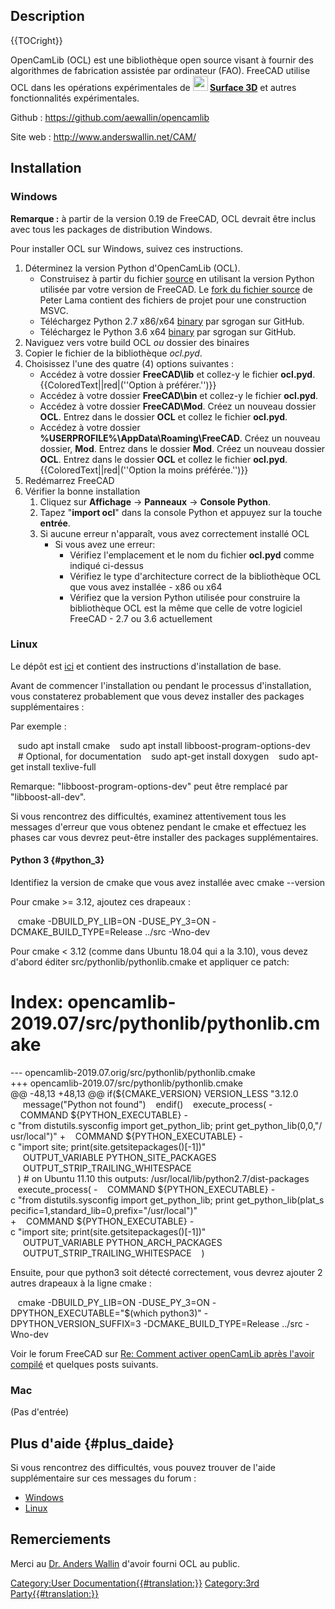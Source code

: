 

## Description


{{TOCright}}

OpenCamLib (OCL) est une bibliothèque open source visant à fournir des algorithmes de fabrication assistée par ordinateur (FAO). FreeCAD utilise OCL dans les opérations expérimentales de **<img src="images/Path_3DSurface.svg" width=24px> [Surface 3D](Path_3DSurface/fr.md)** et autres fonctionnalités expérimentales.

Github : <https://github.com/aewallin/opencamlib>

Site web : <http://www.anderswallin.net/CAM/>

## Installation

### Windows

**Remarque :** à partir de la version 0.19 de FreeCAD, OCL devrait être inclus avec tous les packages de distribution Windows.

Pour installer OCL sur Windows, suivez ces instructions.

1.  Déterminez la version Python d\'OpenCamLib (OCL).
    -   Construisez à partir du fichier [source](https://github.com/aewallin/opencamlib) en utilisant la version Python utilisée par votre version de FreeCAD. Le [fork du fichier source](https://github.com/peterlama/opencamlib) de Peter Lama contient des fichiers de projet pour une construction MSVC.
    -   Téléchargez Python 2.7 x86/x64 [binary](https://github.com/sgrogan/opencamlib/releases) par sgrogan sur GitHub.
    -   Téléchargez le Python 3.6 x64 [binary](https://github.com/sgrogan/opencamlib/releases) par sgrogan sur GitHub.
2.  Naviguez vers votre build OCL *ou* dossier des binaires
3.  Copier le fichier de la bibliothèque *ocl.pyd*.
4.  Choisissez l\'une des quatre (4) options suivantes :
    -   Accédez à votre dossier **FreeCAD\\lib** et collez-y le fichier **ocl.pyd**. {{ColoredText||red|(''Option à préférer.'')}}
    -   Accédez à votre dossier **FreeCAD\\bin** et collez-y le fichier **ocl.pyd**.
    -   Accédez à votre dossier **FreeCAD\\Mod**. Créez un nouveau dossier **OCL**. Entrez dans le dossier **OCL** et collez le fichier **ocl.pyd**.
    -   Accédez à votre dossier **%USERPROFILE%\\AppData\\Roaming\\FreeCAD**. Créez un nouveau dossier, **Mod**. Entrez dans le dossier **Mod**. Créez un nouveau dossier **OCL**. Entrez dans le dossier **OCL** et collez le fichier **ocl.pyd**. {{ColoredText||red|(''Option la moins préférée.'')}}
5.  Redémarrez FreeCAD
6.  Vérifier la bonne installation
    1.  Cliquez sur **Affichage** → **Panneaux** → **Console Python**.
    2.  Tapez \"**import ocl**\" dans la console Python et appuyez sur la touche **entrée**.
    3.  Si aucune erreur n\'apparaît, vous avez correctement installé OCL
        -   Si vous avez une erreur:
            -   Vérifiez l\'emplacement et le nom du fichier **ocl.pyd** comme indiqué ci-dessus
            -   Vérifiez le type d\'architecture correct de la bibliothèque OCL que vous avez installée - x86 ou x64
            -   Vérifiez que la version Python utilisée pour construire la bibliothèque OCL est la même que celle de votre logiciel FreeCAD - 2.7 ou 3.6 actuellement

### Linux

Le dépôt est [ici](https://github.com/aewallin/opencamlib) et contient des instructions d\'installation de base.

Avant de commencer l\'installation ou pendant le processus d\'installation, vous constaterez probablement que vous devez installer des packages supplémentaires :

Par exemple :

   sudo apt install cmake
   sudo apt install libboost-program-options-dev
   # Optional, for documentation
   sudo apt-get install doxygen
   sudo apt-get install texlive-full

Remarque: \"libboost-program-options-dev\" peut être remplacé par \"libboost-all-dev\".

Si vous rencontrez des difficultés, examinez attentivement tous les messages d\'erreur que vous obtenez pendant le cmake et effectuez les phases car vous devrez peut-être installer des packages supplémentaires.

#### Python 3 {#python_3}

Identifiez la version de cmake que vous avez installée avec cmake --version

Pour cmake \>= 3.12, ajoutez ces drapeaux :

   cmake -DBUILD_PY_LIB=ON -DUSE_PY_3=ON -DCMAKE_BUILD_TYPE=Release ../src -Wno-dev

Pour cmake \< 3.12 (comme dans Ubuntu 18.04 qui a la 3.10), vous devez d\'abord éditer src/pythonlib/pythonlib.cmake et appliquer ce patch:

Index: opencamlib-2019.07/src/pythonlib/pythonlib.cmake
===================================================================
--- opencamlib-2019.07.orig/src/pythonlib/pythonlib.cmake
+++ opencamlib-2019.07/src/pythonlib/pythonlib.cmake
@@ -48,13 +48,13 @@ if(${CMAKE_VERSION} VERSION_LESS "3.12.0
     message("Python not found")
   endif()
   execute_process(
-    COMMAND ${PYTHON_EXECUTABLE} -c "from distutils.sysconfig import get_python_lib; print get_python_lib(0,0,\"/usr/local\")"
+    COMMAND ${PYTHON_EXECUTABLE} -c "import site; print(site.getsitepackages()[-1])"
     OUTPUT_VARIABLE PYTHON_SITE_PACKAGES
     OUTPUT_STRIP_TRAILING_WHITESPACE
   ) # on Ubuntu 11.10 this outputs: /usr/local/lib/python2.7/dist-packages
 
   execute_process(
-    COMMAND ${PYTHON_EXECUTABLE} -c "from distutils.sysconfig import get_python_lib; print get_python_lib(plat_specific=1,standard_lib=0,prefix=\"/usr/local\")"
+    COMMAND ${PYTHON_EXECUTABLE} -c "import site; print(site.getsitepackages()[-1])"
     OUTPUT_VARIABLE PYTHON_ARCH_PACKAGES
     OUTPUT_STRIP_TRAILING_WHITESPACE
   )

Ensuite, pour que python3 soit détecté correctement, vous devrez ajouter 2 autres drapeaux à la ligne cmake :

   cmake -DBUILD_PY_LIB=ON -DUSE_PY_3=ON -DPYTHON_EXECUTABLE="$(which python3)" -DPYTHON_VERSION_SUFFIX=3 -DCMAKE_BUILD_TYPE=Release ../src -Wno-dev

Voir le forum FreeCAD sur [Re: Comment activer openCamLib après l\'avoir compilé](https://forum.freecadweb.org/viewtopic.php?p=316970#p316988) et quelques posts suivants.

### Mac

(Pas d\'entrée)

## Plus d\'aide {#plus_daide}

Si vous rencontrez des difficultés, vous pouvez trouver de l\'aide supplémentaire sur ces messages du forum :

-   [Windows](https://forum.freecadweb.org/viewtopic.php?t=19205)
-   [Linux](https://forum.freecadweb.org/viewtopic.php?t=18017)

## Remerciements

Merci au [Dr. Anders Wallin](http://www.anderswallin.net/about/) d\'avoir fourni OCL au public.




[Category:User Documentation{{\#translation:}}](Category:User_Documentation.md) [Category:3rd Party{{\#translation:}}](Category:3rd_Party.md)
